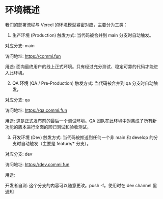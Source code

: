 # 环境概述

我们的部署流程与 Vercel 的环境模型紧密对应，主要分为三类：

1. 生产环境 (Production)
   触发方式: 当代码被合并到 main 分支时自动触发。

对应分支: main

访问地址: https://commi.fun

用途: 面向最终用户的线上正式环境。只有经过充分测试、稳定可靠的代码才能进入此环境。

2. QA 环境 (QA / Pre-Production)
   触发方式: 当代码被合并到 qa 分支时自动触发。

对应分支: qa

访问地址: https://qa.commi.fun

用途: 这是正式发布前的最后一个测试环境。QA 团队在此环境中对集成了所有新功能的版本进行全面的回归测试和验收测试。

3. 开发环境 (Dev)
   触发方式: 当代码被推送到任何一个非 main 和 develop 的分支时自动触发（主要是 feature/\* 分支）。

对应分支: dev

访问地址: https://dev.commi.fun

用途:

开发者自测: 这个分支的内容可以随意更改。push -f。使用时在 dev channel 里通知
